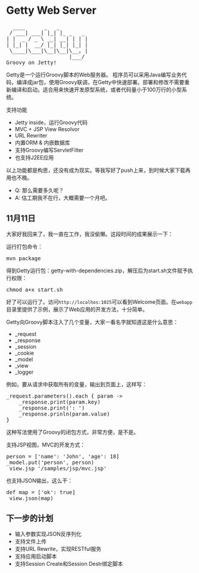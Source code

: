 Getty Web Server
=====
<pre>
  ____      _   _
 / ___| ___| |_| |_ _   _
| |  _ / _ \ __| __| | | |
| |_| |  __/ |_| |_| |_| |
 \____|\___|\__|\__|\__, |
                    |___/
Groovy on Jetty!
</pre>

Getty是一个运行Groovy脚本的Web服务器。
程序员可以采用Java编写业务代码，编译成jar包，使用Groovy联调，在Getty中快速部署。部署和修改不需要重新编译和启动。适合用来快速开发原型系统，或者代码量小于100万行的小型系统。

支持功能

- Jetty inside，运行Groovy代码
- MVC + JSP View Resolvor
- URL Rewriter
- 内置ORM & 内嵌数据库
- 支持Groovy编写ServletFilter
- 也支持J2EE应用

以上功能都是构思，还没有成为现实。等我写好了push上来，到时候大家下载再用也不晚。

- Q: 那么需要多久呢？
- A: 估工期我不在行，大概需要一个月吧。

11月11日
-----------

大家好我回来了，我一直在工作，我没偷懒。这段时间的成果展示一下：

运行打包命令：
<pre>
mvn package
</pre>

得到Getty运行包：getty-with-dependencies.zip，解压后为start.sh文件赋予执行权限：

<pre>
chmod a+x start.sh
</pre>

好了可以运行了。访问```http://localhos:1025```可以看到Welcome页面。在```webapp```目录里提供了示例，展示了Web应用的开发方法，十分简单。

Getty向Groovy脚本注入了几个变量，大家一看名字就知道这是什么意思：

- _request
- _response
- _session
- _cookie
- _model
- _view
- _logger

例如，要从请求中获取所有的变量，输出到页面上，这样写：
<pre>
_request.parameters().each { param ->
    _response.print(param.key)
	_response.print(': ')
	_response.prinln(param.value)
}
</pre>

这种写法使用了Groovy的闭包方式，非常方便，是不是。

支持JSP视图，MVC的开发方式：

<pre>
person = ['name': 'John', 'age': 18]
_model.put('person', person)
_view.jsp '/samples/jsp/mvc.jsp'
</pre>

也支持JSON输出，这么干：

<pre>
def map = ['ok': true]
_view.json(map)
</pre>

下一步的计划
----------

- 输入参数实现JSON反序列化
- 支持文件上传
- 支持URL Rewrite，实现RESTful服务
- 支持应用启动脚本
- 支持Session Create和Session Destr绑定脚本

